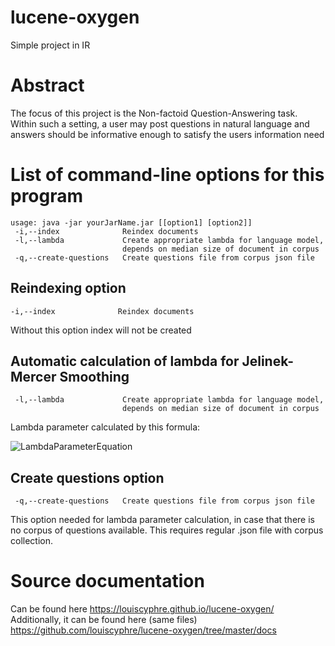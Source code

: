 # lucene-oxygen
Simple project in IR

# Abstract
The focus of this project is the Non-factoid Question-Answering
task. Within such a setting, a user may post questions in
natural language and answers should be informative enough
to satisfy the users information need

# List of command-line options for this program
~~~
usage: java -jar yourJarName.jar [[option1] [option2]] 
 -i,--index              Reindex documents
 -l,--lambda             Create appropriate lambda for language model,
                         depends on median size of document in corpus
 -q,--create-questions   Create questions file from corpus json file
~~~

 ## Reindexing option
 ~~~
 -i,--index              Reindex documents
 ~~~
 Without this option index will not be created
 

 ## Automatic calculation of lambda for Jelinek-Mercer Smoothing
~~~
 -l,--lambda             Create appropriate lambda for language model,
                         depends on median size of document in corpus
~~~
Lambda parameter calculated by this formula:

![LambdaParameterEquation](https://user-images.githubusercontent.com/5923810/42063945-d978fd4a-7b3c-11e8-897e-9a92f1fa18bb.gif)

## Create questions option
~~~
 -q,--create-questions   Create questions file from corpus json file
~~~
This option needed for lambda parameter calculation, in case that there is no corpus of questions available. This requires regular .json file with corpus collection.

# Source documentation
Can be found here https://louiscyphre.github.io/lucene-oxygen/
Additionally, it can be found here (same files) https://github.com/louiscyphre/lucene-oxygen/tree/master/docs


